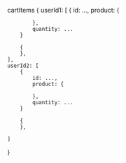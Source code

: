 

cartItems
{
    userId1: [
        {
            id: ...,
            product: {

            },
            quantity: ...
        }

        {
        },
    ],
    userId2: [
        {
            id: ...,
            product: {

            },
            quantity: ...
        }

        {
        },

    ]
}